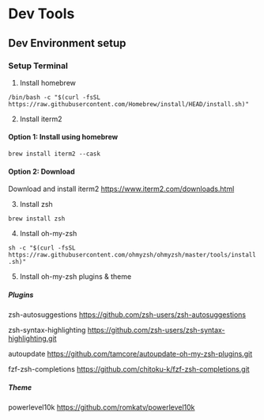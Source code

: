 # Dev Tools 

## Dev Environment setup

### Setup Terminal 

1. Install homebrew

`/bin/bash -c "$(curl -fsSL https://raw.githubusercontent.com/Homebrew/install/HEAD/install.sh)"`


2. Install iterm2

#### Option 1: Install using homebrew

`brew install iterm2 --cask`

#### Option 2: Download

Download and install iterm2 
https://www.iterm2.com/downloads.html

3. Install zsh 

`brew install zsh`

4. Install oh-my-zsh

`sh -c "$(curl -fsSL https://raw.githubusercontent.com/ohmyzsh/ohmyzsh/master/tools/install.sh)"`

5. Install oh-my-zsh plugins & theme

##### Plugins

zsh-autosuggestions https://github.com/zsh-users/zsh-autosuggestions

zsh-syntax-highlighting https://github.com/zsh-users/zsh-syntax-highlighting.git

autoupdate https://github.com/tamcore/autoupdate-oh-my-zsh-plugins.git

fzf-zsh-completions https://github.com/chitoku-k/fzf-zsh-completions.git

##### Theme

powerlevel10k https://github.com/romkatv/powerlevel10k